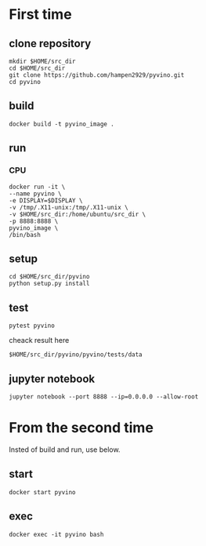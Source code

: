 # First time
## clone repository
```
mkdir $HOME/src_dir
cd $HOME/src_dir
git clone https://github.com/hampen2929/pyvino.git
cd pyvino
```

## build

```
docker build -t pyvino_image .
```

## run
### CPU
```
docker run -it \
--name pyvino \
-e DISPLAY=$DISPLAY \
-v /tmp/.X11-unix:/tmp/.X11-unix \
-v $HOME/src_dir:/home/ubuntu/src_dir \
-p 8888:8888 \
pyvino_image \
/bin/bash
```

## setup
```
cd $HOME/src_dir/pyvino
python setup.py install
```


<!-- ## activate 
```
source activate idp
```

## env
path to pose extractor module for 3d pose estimation
```
export PYTHONPATH=/home/ubuntu/src_dir/pyvino/pyvino/model/human_pose_estimation/human_3d_pose_estimator/pose_extractor/build/
```

setupvars for openvino
```
source /opt/intel/openvino/bin/setupvars.sh
``` -->

## test
```
pytest pyvino
```
cheack result here
```
$HOME/src_dir/pyvino/pyvino/tests/data
```

## jupyter notebook
```
jupyter notebook --port 8888 --ip=0.0.0.0 --allow-root
``` 

# From the second time
Insted of build and run, use below.
## start
```
docker start pyvino
```

## exec
```
docker exec -it pyvino bash
```
